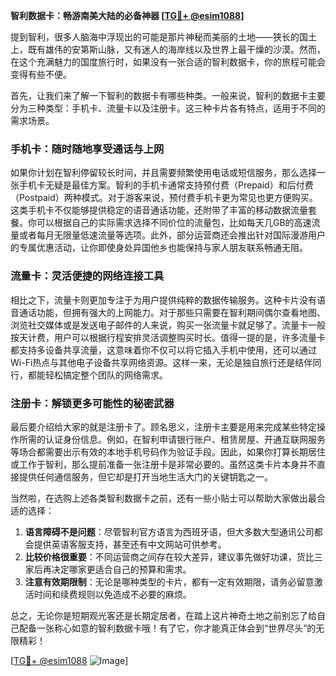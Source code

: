 **智利数据卡：畅游南美大陆的必备神器 [[TG💪+ @esim1088](https://t.me/s/esim1088)]**

提到智利，很多人脑海中浮现出的可能是那片神秘而美丽的土地——狭长的国土上，既有雄伟的安第斯山脉，又有迷人的海岸线以及世界上最干燥的沙漠。然而，在这个充满魅力的国度旅行时，如果没有一张合适的智利数据卡，你的旅程可能会变得有些不便。

首先，让我们来了解一下智利的数据卡有哪些种类。一般来说，智利的数据卡主要分为三种类型：手机卡、流量卡以及注册卡。这三种卡片各有特点，适用于不同的需求场景。

### 手机卡：随时随地享受通话与上网

如果你计划在智利停留较长时间，并且需要频繁使用电话或短信服务，那么选择一张手机卡无疑是最佳方案。智利的手机卡通常支持预付费（Prepaid）和后付费（Postpaid）两种模式。对于游客来说，预付费手机卡更为常见也更方便购买。这类手机卡不仅能够提供稳定的语音通话功能，还附带了丰富的移动数据流量套餐。你可以根据自己的实际需求选择不同价位的流量包，比如每天几GB的高速流量或者每月无限量低速流量等选项。此外，部分运营商还会推出针对国际漫游用户的专属优惠活动，让你即使身处异国他乡也能保持与家人朋友联系畅通无阻。

### 流量卡：灵活便捷的网络连接工具

相比之下，流量卡则更加专注于为用户提供纯粹的数据传输服务。这种卡片没有语音通话功能，但拥有强大的上网能力。对于那些只需要在智利期间偶尔查看地图、浏览社交媒体或是发送电子邮件的人来说，购买一张流量卡就足够了。流量卡一般按天计费，用户可以根据行程安排灵活调整购买时长。值得一提的是，许多流量卡都支持多设备共享流量，这意味着你不仅可以将它插入手机中使用，还可以通过Wi-Fi热点与其他电子设备共享网络资源。这样一来，无论是独自旅行还是结伴同行，都能轻松搞定整个团队的网络需求。

### 注册卡：解锁更多可能性的秘密武器

最后要介绍给大家的就是注册卡了。顾名思义，注册卡主要是用来完成某些特定操作所需的认证身份信息。例如，在智利申请银行账户、租赁房屋、开通互联网服务等场合都需要出示有效的本地手机号码作为验证手段。因此，如果你打算长期居住或工作于智利，那么提前准备一张注册卡是非常必要的。虽然这类卡片本身并不直接提供任何通信服务，但它却是打开当地生活大门的关键钥匙之一。

当然啦，在选购上述各类智利数据卡之前，还有一些小贴士可以帮助大家做出最合适的选择：

1. **语言障碍不是问题**：尽管智利官方语言为西班牙语，但大多数大型通讯公司都会提供英语客服支持，甚至还有中文网站可供参考。
2. **比较价格很重要**：不同运营商之间存在较大差异，建议事先做好功课，货比三家后再决定哪家更适合自己的预算和需求。
3. **注意有效期限制**：无论是哪种类型的卡片，都有一定有效期限，请务必留意激活时间和续费规则以免造成不必要的麻烦。

总之，无论你是短期观光客还是长期定居者，在踏上这片神奇土地之前别忘了给自己配备一张称心如意的智利数据卡哦！有了它，你才能真正体会到“世界尽头”的无限精彩！

[[TG💪+ @esim1088](https://t.me/s/esim1088) ![Image](https://i.postimg.cc/4NQfJmqS/Snipaste-2025-05-13-00-14-12.png)]